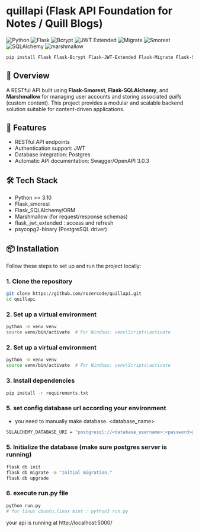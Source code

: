 # quillapi (Flask API Foundation for Notes / Quill Blogs)

![Python](https://img.shields.io/badge/Python-blue?logo=python&logoColor=white)
![Flask](https://img.shields.io/badge/Flask-2F2F2F?logo=flask&logoColor=white)
![Bcrypt](https://img.shields.io/badge/Bcrypt-Encryption-blue?logo=flask&logoColor=white)
![JWT Extended](https://img.shields.io/badge/JWT_Extended-Auth-4169E1?logo=flask&logoColor=white)
![Migrate](https://img.shields.io/badge/Migrate-DB--Migrations-red?logo=flask&logoColor=white)
![Smorest](https://img.shields.io/badge/Smorest-API-2E8B57?logo=flask&logoColor=white)
![SQLAlchemy](https://img.shields.io/badge/SQLAlchemy-ORM-32CD32?logo=flask&logoColor=white)
![marshmallow](https://img.shields.io/badge/marshmallow-Schema-orange?logo=python&logoColor=white)

```bash
pip install Flask Flask-Bcrypt Flask-JWT-Extended Flask-Migrate Flask-Smorest Flask-SQLAlchemy marshmallow python-dotenv
```

## 📌 Overview

A RESTful API built using **Flask-Smorest**, **Flask-SQLAlchemy**, and **Marshmallow** for managing user accounts and storing associated *quills* (custom content). This project provides a modular and scalable backend solution suitable for content-driven applications.


## 🚀 Features

- RESTful API endpoints
- Authentication support: JWT
- Database integration: Postgres
- Automatic API documentation: Swagger/OpenAPI 3.0.3

## 🛠 Tech Stack

- Python >= 3.10
- Flask_smorest
- Flask_SQLAlchemy/ORM
- Marshmallow (for request/response schemas)
- flask_jwt_extended : access and refresh 
- psycopg2-binary (PostgreSQL driver)
## 📦 Installation

Follow these steps to set up and run the project locally:

### 1. Clone the repository
```bash
git clone https://github.com/rozercode/quillapi.git
cd quillapi
```

### 2. Set up a virtual environment
```bash
python -m venv venv
source venv/bin/activate  # For Windows: venv\Scripts\activate
```

### 2. Set up a virtual environment
```bash
python -m venv venv
source venv/bin/activate  # For Windows: venv\Scripts\activate
```

### 3. Install dependencies
```bash
pip install -r requirements.txt
```
### 5. set config database url according your environment 
- you need to manually make database. <database_name>
```bash
SQLALCHEMY_DATABASE_URI = "postgresql://<database_username>:<password>@localhost/<database_name>"
```

### 5. Initialize the database (make sure postgres server is running)
```bash
flask db init
flask db migrate -m "Initial migration."
flask db upgrade
```

### 6. execute run.py file
```bash
python run.py
# for linux ubuntu,linux mint : python3 run.py
```
your api is running at http://localhost:5000/






